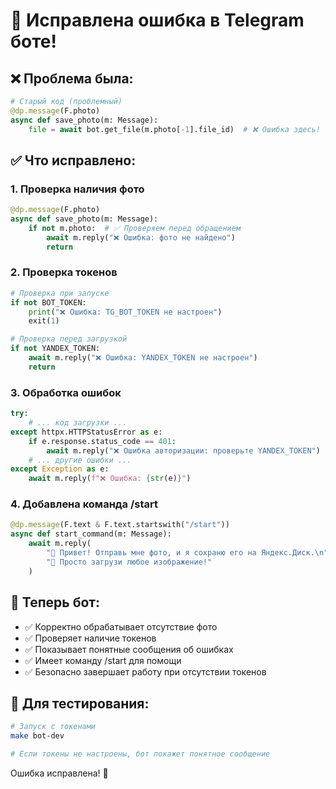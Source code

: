 # 🐛 Исправлена ошибка в Telegram боте!

## ❌ Проблема была:

```python
# Старый код (проблемный)
@dp.message(F.photo)
async def save_photo(m: Message):
    file = await bot.get_file(m.photo[-1].file_id)  # ❌ Ошибка здесь!
```

## ✅ Что исправлено:

### 1. **Проверка наличия фото**

```python
@dp.message(F.photo)
async def save_photo(m: Message):
    if not m.photo:  # ✅ Проверяем перед обращением
        await m.reply("❌ Ошибка: фото не найдено")
        return
```

### 2. **Проверка токенов**

```python
# Проверка при запуске
if not BOT_TOKEN:
    print("❌ Ошибка: TG_BOT_TOKEN не настроен")
    exit(1)

# Проверка перед загрузкой
if not YANDEX_TOKEN:
    await m.reply("❌ Ошибка: YANDEX_TOKEN не настроен")
    return
```

### 3. **Обработка ошибок**

```python
try:
    # ... код загрузки ...
except httpx.HTTPStatusError as e:
    if e.response.status_code == 401:
        await m.reply("❌ Ошибка авторизации: проверьте YANDEX_TOKEN")
    # ... другие ошибки ...
except Exception as e:
    await m.reply(f"❌ Ошибка: {str(e)}")
```

### 4. **Добавлена команда /start**

```python
@dp.message(F.text & F.text.startswith("/start"))
async def start_command(m: Message):
    await m.reply(
        "👋 Привет! Отправь мне фото, и я сохраню его на Яндекс.Диск.\n"
        "📸 Просто загрузи любое изображение!"
    )
```

## 🚀 Теперь бот:

- ✅ Корректно обрабатывает отсутствие фото
- ✅ Проверяет наличие токенов
- ✅ Показывает понятные сообщения об ошибках
- ✅ Имеет команду /start для помощи
- ✅ Безопасно завершает работу при отсутствии токенов

## 🧪 Для тестирования:

```bash
# Запуск с токенами
make bot-dev

# Если токены не настроены, бот покажет понятное сообщение
```

Ошибка исправлена! 🎉

